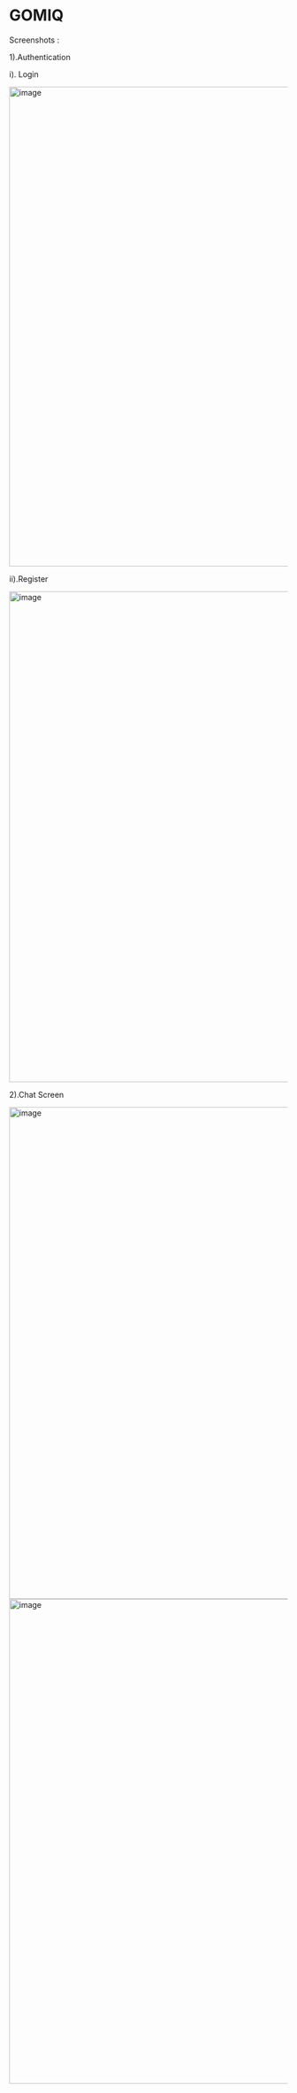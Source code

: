 # GOMIQ

Screenshots : 

1).Authentication

 i). Login

<img width="1915" height="867" alt="image" src="https://github.com/user-attachments/assets/8de8b9fc-ca6d-424f-aaaf-d1ff5f89db66" />

 ii).Register

<img width="1919" height="887" alt="image" src="https://github.com/user-attachments/assets/373b1574-1697-462a-b2ec-8090a9253ab0" />
 

2).Chat Screen

<img width="1919" height="889" alt="image" src="https://github.com/user-attachments/assets/36678c08-cd5a-4a49-a546-c2d8567951e7" />

<img width="1917" height="876" alt="image" src="https://github.com/user-attachments/assets/2a72ba3a-6a01-4aa7-87c4-a3753f756d5e" />
